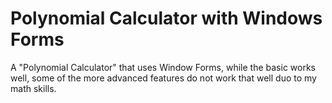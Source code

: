 # Polynomial Calculator with Windows Forms

A "Polynomial Calculator" that uses Window Forms, while the basic works well, some of the more advanced features do not work that well duo to my math skills.
